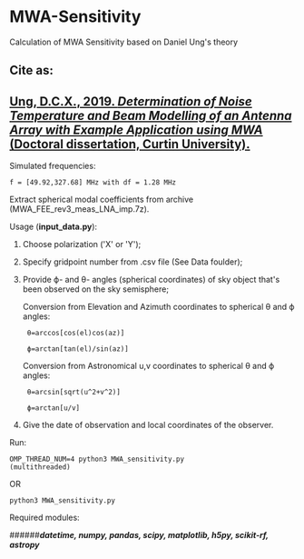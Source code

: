 # MWA-Sensitivity
Calculation of MWA Sensitivity based on Daniel Ung's theory

## Cite as:

## **[Ung, D.C.X., 2019. *Determination of Noise Temperature and Beam Modelling of an Antenna Array with Example Application using MWA* (Doctoral dissertation, Curtin University).](https://espace.curtin.edu.au/handle/20.500.11937/77989)** 

Simulated frequencies: 

    f = [49.92,327.68] MHz with df = 1.28 MHz

Extract spherical modal coefficients from archive (MWA_FEE_rev3_meas_LNA_imp.7z).

Usage (**input_data.py**):

1. Choose polarization ('X' or 'Y');

2. Specify gridpoint number from .csv file (See Data foulder); 

3. Provide ϕ- and θ- angles (spherical coordinates) of sky object that's been observed on the sky semisphere;


    Conversion from Elevation and Azimuth coordinates to spherical θ and ϕ angles:

        θ=arccos[cos(el)cos(az)]

        ϕ=arctan[tan(el)/sin(az)]
      
      
    Conversion from Astronomical u,v coordinates to spherical θ and ϕ angles:
    
        θ=arcsin[sqrt(u^2+v^2)]

        ϕ=arctan[u/v]

4. Give the date of observation and local coordinates of the observer.


Run: 

    OMP_THREAD_NUM=4 python3 MWA_sensitivity.py 
    (multithreaded) 

OR

    python3 MWA_sensitivity.py
  

Required modules:

######***datetime, numpy, pandas, scipy, matplotlib, h5py, scikit-rf, astropy***
